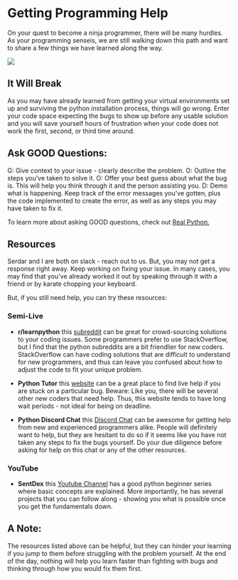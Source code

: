 # Getting Programming Help

On your quest to become a ninja programmer, there will be many hurdles. As your programming senseis, we are still walking down this path and want to share a few things we have learned along the way.

![](https://github.com/stanfordjournalism/stanford-progj-2020/blob/master/images/sensei_image.jpg)

## It Will Break
As you may have already learned from getting your virtual environments set up and surviving the python installation process, things will go wrong. Enter your code space expecting the bugs to show up before any usable solution and you will save yourself hours of frustration when your code does not work the first, second, or third time around. 


## Ask GOOD Questions:
G: Give context to your issue - clearly describe the problem.
O: Outline the steps you've taken to solve it.
O: Offer your best guess about what the bug is. This will help you think through it and the person assisting you.
D: Demo what is happening. Keep track of the error messages you've gotten, plus the code implemented to create the error, as well as any steps you may have taken to fix it.

To learn more about asking GOOD questions, check out [Real Python.](https://realpython.com/lessons/ask-good-questions/)


## Resources

Serdar and I are both on slack - reach out to us. But, you may not get a response right away. Keep working on fixing your issue. In many cases, you may find that you've already worked it out by speaking through it with a friend or by karate chopping your keyboard. 

But, if you still need help, you can try these resources:


### Semi-Live

* **r/learnpython** this [subreddit](https://www.reddit.com/r/learnpython/) can be great for crowd-sourcing solutions to your coding issues. Some programmers prefer to use StackOverflow, but I find that the python subreddits are a bit friendlier for new coders. StackOverflow can have coding solutions that are difficult to understand for new programmers, and thus can leave you confused about how to adjust the code to fit your unique problem.

* **Python Tutor** this [website](http://pythontutor.com/visualize.html#mode=edit) can be a great place to find live help if you are stuck on a particular bug. Beware: Like you, there will be several other new coders that need help. Thus, this website tends to have long wait periods - not ideal for being on deadline. 

* **Python Discord Chat** this [Discord Chat](https://discordapp.com/invite/python) can be awesome for getting help from new and experienced programmers alike. People will definitely want to help, but they are hesitant to do so if it seems like you have not taken any steps to fix the bugs yourself. Do your due diligence before asking for help on this chat or any of the other resources.

### YouTube

* **SentDex** this [Youtube Channel](https://www.youtube.com/user/sentdex) has a good python beginner series where basic concepts are explained. More importantly, he has several projects that you can follow along - showing you what is possible once you get the fundamentals down.


## A Note:

The resources listed above can be helpful, but they can hinder your learning if you jump to them before struggling with the problem yourself. At the end of the day, nothing will help you learn faster than fighting with bugs and thinking through how you would fix them first. 




